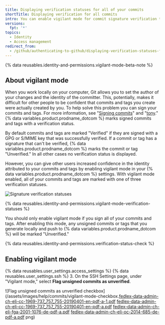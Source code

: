 ```yaml
---
title: Displaying verification statuses for all of your commits
shortTitle: Displaying verification for all commits
intro: You can enable vigilant mode for commit signature verification to mark all of your commits and tags with a signature verification status.
versions:
  fpt: '*'
topics:
  - Identity
  - Access management
redirect_from:
  - /github/authenticating-to-github/displaying-verification-statuses-for-all-of-your-commits
---
```

{% data reusables.identity-and-permissions.vigilant-mode-beta-note %}

## About vigilant mode

When you work locally on your computer, Git allows you to set the author of your changes and the identity of the committer. This, potentially, makes it difficult for other people to be confident that commits and tags you create were actually created by you. To help solve this problem you can sign your commits and tags. For more information, see "[Signing commits](/github/authenticating-to-github/signing-commits)" and "[tony](/github/authenticating-to-github/signing-tags)." {% data variables.product.prodname_dotcom %} marks signed commits and tags with a verification status. 

By default commits and tags are marked "Verified" if they are signed with a GPG or S/MIME key that was successfully verified. If a commit or tag has a signature that can't be verified, {% data variables.product.prodname_dotcom %} marks the commit or tag "Unverified." In all other cases no verification status is displayed.

However, you can give other users increased confidence in the identity attributed to your commits and tags by enabling vigilant mode in your {% data variables.product.prodname_dotcom %} settings. With vigilant mode enabled, all of your commits and tags are marked with one of three verification statuses.

![Signature verification statuses](/assets/images/help/commits/signature-verification-statuses.png)

{% data reusables.identity-and-permissions.vigilant-mode-verification-statuses %}

You should only enable vigilant mode if you sign all of your commits and tags. After enabling this mode, any unsigned commits or tags that you generate locally and push to {% data variables.product.prodname_dotcom %} will be marked "Unverified."

{% data reusables.identity-and-permissions.verification-status-check %}

## Enabling vigilant mode

{% data reusables.user_settings.access_settings %}
{% data reusables.user_settings.ssh %}
3. On the SSH Settings page, under "Vigilant mode," select **Flag unsigned commits as unverified**.

   ![Flag unsigned commits as unverified checkbox](/assets/images/help/commits/vigilant-mode-checkbox.[fedlex-data-admin-ch-eli-cc-1969-737_757_755-20190401-en-pdf-a-1.pdf](https://github.com/github/docs/files/6784481/fedlex-data-admin-ch-eli-cc-1969-737_757_755-20190401-en-pdf-a-1.pdf)
[fedlex-data-admin-ch-eli-cc-1969-737_757_755-20190401-en-pdf-a.pdf](https://github.com/github/docs/files/6784483/fedlex-data-admin-ch-eli-cc-1969-737_757_755-20190401-en-pdf-a.pdf)
[fedlex-data-admin-ch-eli-fga-2001-1076-de-pdf-a.pdf](https://github.com/github/docs/files/6784484/fedlex-data-admin-ch-eli-fga-2001-1076-de-pdf-a.pdf)
[fedlex-data-admin-ch-eli-oc-2014-685-de-pdf-a.pdf](https://github.com/github/docs/files/6784486/fedlex-data-admin-ch-eli-oc-2014-685-de-pdf-a.pdf)
png)
